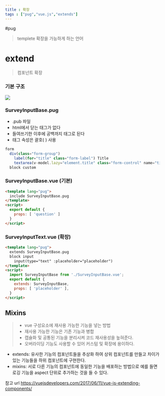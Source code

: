 ```yaml
---
title : 확장
tags : ["pug","vue.js","extends"]
---
```




#pug

> templete 확장을 가능하게 하는 언어

# extend

> 컴포넌트 확장



### 기본 구조

![](https://d33wubrfki0l68.cloudfront.net/23f398a1c554aa3937aa806cf82fbbe77fc1aa9d/27529/images/posts/extending_components_2.png)



### SurveyInputBase.pug

* .pub 파일 
* html에서 닫는 태그가 없다
* 들여쓰기한 이후에 공백까지 태그로 된다
* 태그 속성은  괄호( ) 사용

```javascript SurveyInputBase.pug
form
  div(class="form-group")
    label(for="title" class="form-label") Title
    textarea(v-model.lazy="element.title" class="form-control" name="title")
  block custom
```



### SurveyInputBase.vue (기본)

```html DialogFormBase.vue
<template lang="pug">
  include SurveyInputBase.pug
</template>
<script>
  export default {
    props: [ 'question' ]
  }
</script>
```



### SurveyInputText.vue (확장)

```html SurveyInputText.vue
<template lang="pug">
  extends SurveyInputBase.pug
  block input
    input(type="text" :placeholder="placeholder")
</template>
<script>
  import SurveyInputBase from './SurveyInputBase.vue';
  export default {
    extends: SurveyInputBase,
    props: [ 'placeholder' ],
  }
</script>
```



## Mixins

>  - vue 구성요소에 재사용 가능한 기능을 넣는 방법
>  - 재사용 가능한 기능은 기존 기능과 병합 
>  - 캡슐화 및 공통된 기능을 분리시켜 코드 재사용성을 높혀준다.
>  - 오버라이딩 기능도 사용할 수 있어 커스텀 및 확장에 용이하다.



- extends: 유사한 기능의 컴포넌트들을 추상화 하여 상위 컴포넌트를 만들고 차이가 있는 기능들을 하위 컴포넌트에 구현한다.
- mixins: 서로 다른 기능의 컴포넌트에 동일한 기능을 배포하는 방법으로 예를 들면 로깅 기능을 aspect 단위로 추가하는 것을 들 수 있다.



참고 url https://vuejsdevelopers.com/2017/06/11/vue-js-extending-components/